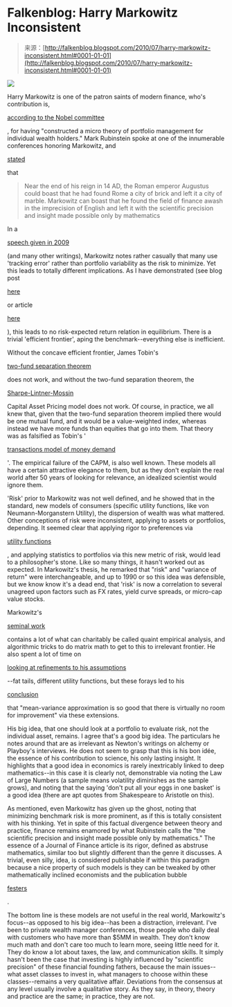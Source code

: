 <!--yml
category: 未分类
date: 2024-05-12 21:26:24
-->

# Falkenblog: Harry Markowitz Inconsistent

> 来源：[http://falkenblog.blogspot.com/2010/07/harry-markowitz-inconsistent.html#0001-01-01](http://falkenblog.blogspot.com/2010/07/harry-markowitz-inconsistent.html#0001-01-01)

[![](img/2c59a3b9284f300ec370ffa803f08aef.png)](https://blogger.googleusercontent.com/img/b/R29vZ2xl/AVvXsEjx864qKsi6e1Wqc3bkwm-pWSbZlKTZ6aVFy9ukYukrAy90b3ciYotntCVibQRMwgz0LzsEWg28KevnTUyd8KPXUDD8vdZVikUJxwZlGepT-348OEYxPI-qukBqSqPcTosaMqBfHw/s1600/2009-10-28_Harry_Markowitz.jpg)

Harry Markowitz is one of the patron saints of modern finance, who's contribution is,

[according to the Nobel committee](http://nobelprize.org/nobel_prizes/economics/laureates/1990/markowitz.html)

, for having "constructed a micro theory of portfolio management for individual wealth holders." Mark Rubinstein spoke at one of the innumerable conferences honoring Markowitz, and

[stated](http://www.efalken.com/pdfs/rubinsteinMarkowitz.pdf)

that

> Near the end of his reign in 14 AD, the Roman emperor Augustus could boast that he had found Rome a city of brick and left it a city of marble. Markowitz can boast that he found the field of finance awash in the imprecision of English and left it with the scientific precision and insight made possible only by mathematics

In a

[speech given in 2009](http://www.ifa.com/advisorcam/index.aspx?video=mb43)

(and many other writings), Markowitz notes rather casually that many use 'tracking error' rather than portfolio variability as the risk to minimize. Yet this leads to totally different implications. As I have demonstrated (see blog post

[here](http://falkenblog.blogspot.com/2010/07/status-and-asset-pricing-thread-taking_13.html)

or article

[here](http://papers.ssrn.com/sol3/papers.cfm?abstract_id=1420356)

), this leads to no risk-expected return relation in equilibrium. There is a trivial 'efficient frontier', aping the benchmark--everything else is inefficient.

Without the concave efficient frontier, James Tobin's

[two-fund separation theorem](http://aatheory.blogspot.com/2007/01/tobins-separation-theorum-dilution-of.html)

does not work, and without the two-fund separation theorem, the

[Sharpe-Lintner-Mossin](http://en.wikipedia.org/wiki/Capital_asset_pricing_model)

Capital Asset Pricing model does not work. Of course, in practice, we all knew that, given that the two-fund separation theorem implied there would be one mutual fund, and it would be a value-weighted index, whereas instead we have more funds than equities that go into them. That theory was as falsified as Tobin's '

[transactions model of money demand](http://en.wikipedia.org/wiki/Baumol%E2%80%93Tobin_model)

'. The empirical failure of the CAPM, is also well known. These models all have a certain attractive elegance to them, but as they don't explain the real world after 50 years of looking for relevance, an idealized scientist would ignore them.

'Risk' prior to Markowitz was not well defined, and he showed that in the standard, new models of consumers (specific utility functions, like von Neumann-Morganstern Utility), the dispersion of wealth was what mattered. Other conceptions of risk were inconsistent, applying to assets or portfolios, depending. It seemed clear that applying rigor to preferences via

[utility functions](http://www.jstor.org/pss/1825964)

, and applying statistics to portfolios via this new metric of risk, would lead to a philosopher's stone. Like so many things, it hasn't worked out as expected. In Markowitz's thesis, he remarked that "risk" and "variance of return" were interchangeable, and up to 1990 or so this idea was defensible, but we know know it's a dead end, that 'risk' is now a correlation to several unagreed upon factors such as FX rates, yield curve spreads, or micro-cap value stocks.

Markowitz's

[seminal work](http://www.efalken.com/pdfs/markowitz1959.pdf)

contains a lot of what can charitably be called quaint empirical analysis, and algorithmic tricks to do matrix math to get to this to irrelevant frontier. He also spent a lot of time on

[looking at refinements to his assumptions](http://www.jstor.org/pss/1807366)

--fat tails, different utility functions, but these forays led to his

[conclusion](http://nobelprize.org/nobel_prizes/economics/laureates/1990/markowitz-lecture.pdf)

that "mean-variance approximation is so good that there is virtually no room for improvement" via these extensions.

His big idea, that one should look at a portfolio to evaluate risk, not the individual asset, remains. I agree that's a good big idea. The particulars he notes around that are as irrelevant as Newton's writings on alchemy or Playboy's interviews. He does not seem to grasp that this is his bon idée, the essence of his contribution to science, his only lasting insight. It highlights that a good idea in economics is rarely inextricably linked to deep mathematics--in this case it is clearly not, demonstrable via noting the Law of Large Numbers (a sample means volatility diminishes as the sample grows), and noting that the saying 'don't put all your eggs in one basket' is a good idea (there are apt quotes from Shakespeare to Aristotle on this).

As mentioned, even Markowitz has given up the ghost, noting that minimizing benchmark risk is more prominent, as if this is totally consistent with his thinking. Yet in spite of this factual divergence between theory and practice, finance remains enamored by what Rubinstein calls the "the scientific precision and insight made possible only by mathematics." The essence of a Journal of Finance article is its rigor, defined as abstruse mathematics, similar too but slightly different than the genre it discusses. A trivial, even silly, idea, is considered publishable if within this paradigm because a nice property of such models is they can be tweaked by other mathematically inclined economists and the publication bubble

[festers](http://web.bsu.edu/cob/econ/research/papers/bsuecwp200702coelho.pdf)

.

The bottom line is these models are not useful in the real world, Markowitz's focus--as opposed to his big idea--has been a distraction, irrelevant. I've been to private wealth manager conferences, those people who daily deal with customers who have more than $5MM in wealth. They don't know much math and don't care too much to learn more, seeing little need for it. They do know a lot about taxes, the law, and communication skills. It simply hasn't been the case that investing is highly influenced by "scientific precision" of these financial founding fathers, because the main issues--what asset classes to invest in, what managers to choose within these classes--remains a very qualitative affair. Deviations from the consensus at any level usually involve a qualitative story. As they say, in theory, theory and practice are the same; in practice, they are not.